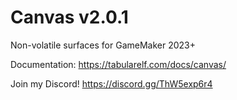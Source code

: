 # Canvas v2.0.1
Non-volatile surfaces for GameMaker 2023+

Documentation: https://tabularelf.com/docs/canvas/

Join my Discord! https://discord.gg/ThW5exp6r4